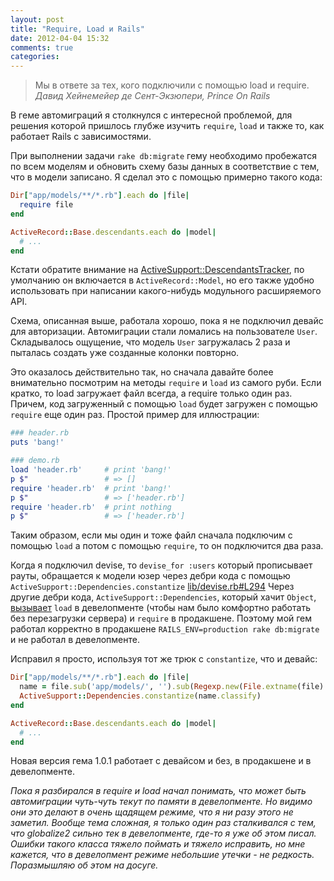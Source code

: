 ```yaml
---
layout: post
title: "Require, Load и Rails"
date: 2012-04-04 15:32
comments: true
categories: 
---
```

<blockquote>
Мы в ответе за тех, кого подключили с помощью load и require.
<br>
<i>Давид Хейнемейер де Сент-Экзюпери, Prince On Rails</i>
</blockquote>

В геме автомиграций я столкнулся с интересной проблемой, для решения которой пришлось глубже
изучить `require`, `load` и также то, как работает Rails с зависимостями.

При выполнении задачи `rake db:migrate` гему необходимо пробежатся по всем моделям и обновить
схему базы данных в соответствие с тем, что в модели записано. Я сделал это с помощью примерно
такого кода:

``` ruby
Dir["app/models/**/*.rb"].each do |file|
  require file
end

ActiveRecord::Base.descendants.each do |model|
  # ...
end
```

Кстати обратите внимание на [ActiveSupport::DescendantsTracker](http://api.rubyonrails.org/classes/ActiveSupport/DescendantsTracker.html),
по умолчанию он включается в `ActiveRecord::Model`, но его также удобно использовать при написании какого-нибудь модульного
расширяемого API.

Схема, описанная выше, работала хорошо, пока я не подключил девайс для авторизации. Автомиграции стали ломались на пользователе
`User`. Складывалось ощущение, что модель `User` загружалась 2 раза и пыталась создать уже созданные колонки повторно.

Это оказалось действительно так, но сначала давайте более внимательно посмотрим на методы `require` и `load` из самого руби.
Если кратко, то load загружает файл всегда, а require только один раз. Причем, код загруженный с помощью `load` будет
загружен с помощью `require` еще один раз. Простой пример для иллюстрации:

``` ruby
### header.rb
puts 'bang!'

### demo.rb
load 'header.rb'     # print 'bang!'
p $"                 # => []
require 'header.rb'  # print 'bang!'
p $"                 # => ['header.rb']
require 'header.rb'  # print nothing
p $"                 # => ['header.rb']
```

Таким образом, если мы один и тоже файл сначала подключим с помощью `load` а потом с помощью `require`, то он подключится два раза.

Когда я подключил devise, то `devise_for :users` который прописывает рауты, обращается к модели юзер через дебри кода с помощью 
`ActiveSupport::Dependencies.constantize`
[lib/devise.rb#L294](https://github.com/plataformatec/devise/blob/45aca40f6ce6eb1006f239328f273c3496ba3a64/lib/devise.rb#L294)
Через другие дебри кода, `ActiveSupport::Dependencies`, который хачит `Оbject`,
[вызывает](https://github.com/rails/rails/blob/02b9c22df8053d71782ae11900d0194f217afc3c/activesupport/lib/active_support/dependencies.rb#L32)
`load` в девелопменте (чтобы нам было комфортно работать без перезагрузки сервера) и `require` в продакшене. Поэтому мой гем работал 
корректно в продакшене `RAILS_ENV=production rake db:migrate` и не работал в девелопменте.

Исправил я просто, используя тот же трюк с `constantize`, что и девайс:

``` ruby
Dir["app/models/**/*.rb"].each do |file|
  name = file.sub('app/models/', '').sub(Regexp.new(File.extname(file) + '$'), '')
  ActiveSupport::Dependencies.constantize(name.classify)
end

ActiveRecord::Base.descendants.each do |model|
  # ...
end
```

Новая версия гема 1.0.1 работает с девайсом и без, в продакшене и в девелопменте.

_Пока я разбирался в require и load начал понимать, что может быть автомиграции чуть-чуть текут по памяти в девелопменте. Но видимо
они это делают в очень щадящем режиме, что я ни разу этого не заметил. Вообще тема сложная, я только один раз сталкивался
с тем, что globalize2 сильно тек в девелопменте, где-то я уже об этом писал. Ошибки такого класса тяжело поймать и тяжело исправить,
но мне кажется, что в девелопмент режиме небольшие утечки - не редкость. Поразмышляю об этом на досуге._

